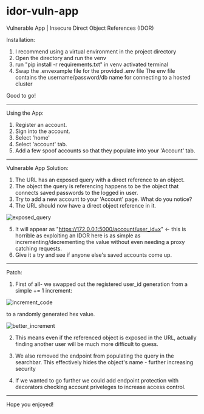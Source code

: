 # idor-vuln-app
Vulnerable App | Insecure Direct Object References (IDOR)

Installation:

1. I recommend using a virtual environment in the project directory
2. Open the directory and run the venv
3. run "pip install -r requirements.txt" in venv activated terminal
4. Swap the .envexample file for the provided .env file
       The env file contains the username/password/db name for connecting to a hosted cluster

Good to go!

____________________________________________________________________


Using the App:

1. Register an account.
2. Sign into the account.
3. Select 'home'
4. Select 'account' tab.
5. Add a few spoof accounts so that they populate into your 'Account' tab.

____________________________________________________________________


Vulnerable App Solution:

1. The URL has an exposed query with a direct reference to an object.
2. The object the query is referencing happens to be the object that connects saved passwords to 
       the logged in user.
3. Try to add a new account to your 'Account' page. What do you notice?
4. The URL should now have a direct object reference in it.

![exposed_query](https://user-images.githubusercontent.com/91342671/163654433-296dc4a2-38fb-41b8-86f6-e6ab74b3fe7d.jpg)

5. It will appear as "https://172.0.0.1:5000/account/user_id=x" <- this is horrible as exploiting an IDOR here
       is as simple as incrementing/decrementing the value without even needing a proxy catching requests.
4. Give it a try and see if anyone else's saved accounts come up.

____________________________________________________________________


Patch:

1. First of all- we swapped out the registered user_id generation from a simple += 1 increment:

![increment_code](https://user-images.githubusercontent.com/91342671/163654412-115ed502-b399-4698-8789-76804a1ac7e8.jpg)

to a randomly generated hex value.

![better_increment](https://user-images.githubusercontent.com/91342671/163654521-77578208-7349-4469-84f8-f0d534d13f5a.jpg)

2. This means even if the referenced object is exposed in the URL,
actually finding another user will be much more difficult to guess.

3. We also removed the endpoint from populating the query in the searchbar. 
       This effectively hides the object's name - further increasing security
       
4. If we wanted to go further we could add endpoint protection with decorators checking account priveleges to increase access control.

____________________________________________________________________


Hope you enjoyed!
